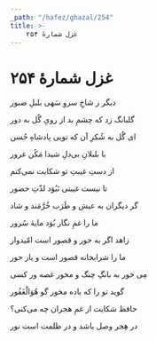 ```yaml
---
_path: "/hafez/ghazal/254"
title: >-
    غزل شمارهٔ ۲۵۴
---
```

# غزل شمارهٔ ۲۵۴

<div class="b" id="bn1"><div class="m1"><p>دیگر ز شاخِ سروِ سَهی بلبلِ صبور</p></div>
<div class="m2"><p>گلبانگ زد که چشمِ بد از رویِ گُل به دور</p></div></div>
<div class="b" id="bn2"><div class="m1"><p>ای گُل به شُکرِ آن که تویی پادشاهِ حُسن</p></div>
<div class="m2"><p>با بلبلانِ بی‌دلِ شیدا مَکُن غرور</p></div></div>
<div class="b" id="bn3"><div class="m1"><p>از دستِ غیبتِ تو شکایت نمی‌کنم</p></div>
<div class="m2"><p>تا نیست غیبتی نَبُوَد لذّتِ حضور</p></div></div>
<div class="b" id="bn4"><div class="m1"><p>گر دیگران به عیش و طَرَب خُرَّمَند و شاد</p></div>
<div class="m2"><p>ما را غمِ نگار بُوَد مایهٔ سُرور</p></div></div>
<div class="b" id="bn5"><div class="m1"><p>زاهد اگر به حور و قصور است امّیدوار</p></div>
<div class="m2"><p>ما را شرابخانه قصور است و یار حور</p></div></div>
<div class="b" id="bn6"><div class="m1"><p>مِی خور به بانگِ چنگ و مخور غصه ور کسی</p></div>
<div class="m2"><p>گوید تو را که باده مخور گو هُوَالْغَفُور</p></div></div>
<div class="b" id="bn7"><div class="m1"><p>حافظ شکایت از غمِ هجران چه می‌کنی؟</p></div>
<div class="m2"><p>در هِجر وصل باشد و در ظلمت است نور</p></div></div>
